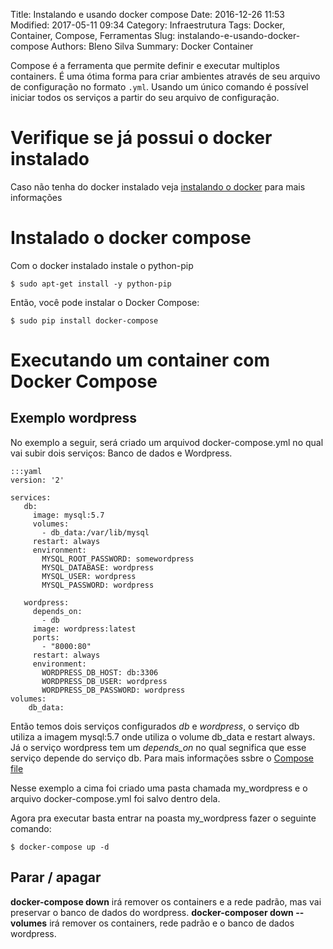 Title: Instalando e usando docker compose
Date: 2016-12-26 11:53
Modified: 2017-05-11 09:34
Category: Infraestrutura
Tags: Docker, Container, Compose, Ferramentas
Slug: instalando-e-usando-docker-compose
Authors: Bleno Silva
Summary: Docker Container



Compose é a ferramenta que permite definir e executar multiplos containers. É uma ótima forma
para criar ambientes através de seu arquivo de configuração no formato <code>.yml</code>.
 Usando um único comando é possível iniciar todos os serviços a partir do seu arquivo de configuração.


# Verifique se já possui o docker instalado

Caso não tenha do docker instalado veja [instalando o docker]({filename}/docker.md) para mais informações


# Instalado o docker compose

Com o docker instalado instale o python-pip

    $ sudo apt-get install -y python-pip

Então, você pode instalar o Docker Compose:

    $ sudo pip install docker-compose


# Executando um container com Docker Compose

## Exemplo wordpress

No exemplo a seguir, será criado um arquivod docker-compose.yml no qual vai subir
dois serviços: Banco de dados e Wordpress.


	:::yaml
	version: '2'

	services:
	   db:
	     image: mysql:5.7
	     volumes:
	       - db_data:/var/lib/mysql
	     restart: always
	     environment:
	       MYSQL_ROOT_PASSWORD: somewordpress
	       MYSQL_DATABASE: wordpress
	       MYSQL_USER: wordpress
	       MYSQL_PASSWORD: wordpress

	   wordpress:
	     depends_on:
	       - db
	     image: wordpress:latest
	     ports:
	       - "8000:80"
	     restart: always
	     environment:
	       WORDPRESS_DB_HOST: db:3306
	       WORDPRESS_DB_USER: wordpress
	       WORDPRESS_DB_PASSWORD: wordpress
	volumes:
	    db_data:



Então temos dois serviços configurados _db_ e _wordpress_, o serviço db utiliza a imagem mysql:5.7
 onde utiliza o volume db_data e restart always.
  Já o serviço wordpress tem um _depends\_on_ no qual segnifica que esse serviço depende do serviço db.
  Para mais informações ssbre o [Compose file](https://docs.docker.com/compose/compose-file/)


Nesse exemplo a cima foi criado uma pasta chamada my_wordpress e o arquivo docker-compose.yml foi salvo dentro dela.

Agora pra executar basta entrar na poasta my_wordpress fazer o seguinte comando:

    $ docker-compose up -d


## Parar / apagar

__docker-compose down__ irá remover os containers e a rede padrão, mas vai preservar o banco de dados do wordpress.
 __docker-composer down --volumes__ irá remover os containers, rede padrão e o banco de dados wordpress.